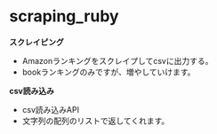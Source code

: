 # scraping_ruby

**スクレイピング**

- Amazonランキングをスクレイプしてcsvに出力する。
- bookランキングのみですが、増やしていけます。

**csv読み込み**
- csv読み込みAPI
- 文字列の配列のリストで返してくれます。
